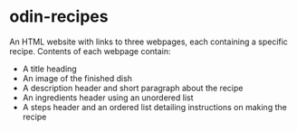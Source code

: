 # odin-recipes
An HTML website with links to three webpages, each containing a specific recipe.
Contents of each webpage contain:
  - A title heading
  - An image of the finished dish
  - A description header and short paragraph about the recipe
  - An ingredients header using an unordered list
  - A steps header and an ordered list detailing instructions on making the recipe 
